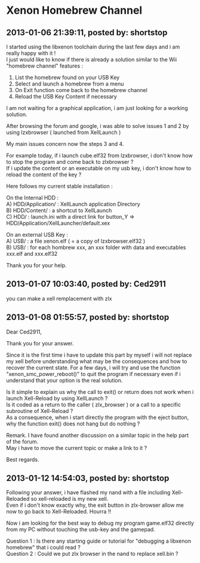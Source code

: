# Xenon Homebrew Channel 

## 2013-01-06 21:39:11, posted by: shortstop

I started using the libxenon toolchain during the last few days and i am really happy with it !  
 I just would like to know if there is already a solution similar to the Wii "homebrew channel" features :  
   
 1) List the homebrew found on your USB Key   
 2) Select and launch a homebrew from a menu   
 3) On Exit function come back to the homebrew channel   
 4) Reload the USB Key Content if necessary  
   
 I am not waiting for a graphical application, i am just looking for a working solution.  
   
 After browsing the forum and google, i was able to solve issues 1 and 2 by using lzxbrowser ( launched from XellLaunch )  
   
 My main issues concern now the steps 3 and 4.   
   
 For example today, if i launch cube.elf32 from lzxbrowser, i don't know how to stop the program and come back to zlxbrowser ?  
 If i update the content or an executable on my usb key, i don't know how to reload the content of the key ?  
   
 Here follows my current stable installation :  
   
 On the Internal HDD :   
 A) HDD/Application/ : XellLaunch application Directory  
 B) HDD/Content/ : a shortcut to XellLaunch  
 C) HDD/ : launch.ini with a direct link for button\_Y => HDD/Application/XellLauncher/default.xex  
   
 On an external USB Key :  
 A) USB/ : a file xenon.elf ( = a copy of lzxbrowser.elf32 )  
 B) USB/ : for each hombrew xxx, an xxx folder with data and executables xxx.elf and xxx.elf32  
   
 Thank you for your help.

## 2013-01-07 10:03:40, posted by: Ced2911

you can make a xell remplacement with zlx

## 2013-01-08 01:55:57, posted by: shortstop

Dear Ced2911,   
   
 Thank you for your answer.   
   
 Since it is the first time i have to update this part by myself i will not replace my xell before understanding what may be the consequences and how to recover the current state. For a few days, i will try and use the function "xenon\_smc\_power\_reboot()" to quit the program if necessary even if i understand that your option is the real solution.  
   
 Is it simple to explain us why the call to exit() or return does not work when i launch Xell-Reload by using XellLaunch ?  
 Is it coded as a return to the caller ( zlx\_browser ) or a call to a specific subroutine of Xell-Reload ?  
 As a consequence, when i start directly the program with the eject button, why the function exit() does not hang but do nothing ?  
   
 Remark. I have found another discussion on a similar topic in the help part of the forum.  
 May i have to move the current topic or make a link to it ?  
   
 Best regards.

## 2013-01-12 14:54:03, posted by: shortstop

Following your answer, i have flashed my nand with a file including Xell-Reloaded so xell-reloaded is my new xell.  
 Even if i don't know exactly why, the exit button in zlx-browser allow me now to go back to Xell-Reloaded. Hourra !!   
   
 Now i am looking for the best way to debug my program game.elf32 directly from my PC without touching the usb-key and the gamepad.  
   
 Question 1 : Is there any starting guide or tutorial for "debugging a libxenon homebrew" that i could read ?   
 Question 2 : Could we put zlx browser in the nand to replace xell.bin ?